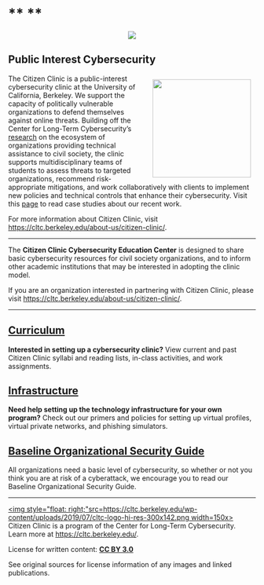 
# ** **

<p align="center">
	<img  src="https://cltc.berkeley.edu/wp-content/uploads/2018/10/citizenclinic-logo-large-1.png">
</p>

## **Public Interest Cybersecurity**

[<img style="float: right; padding: 10px;" src="https://cltc.berkeley.edu/wp-content/uploads/2018/07/Screen-Shot-2018-07-23-at-12.21.17-PM.png" width=200x>](https://cltc.berkeley.edu/defendingpvos/)
The Citizen Clinic is a public-interest cybersecurity clinic at the University of California, Berkeley. We support the capacity of politically vulnerable organizations to defend themselves against online threats. Building off the Center for Long-Term Cybersecurity’s [research](https://cltc.berkeley.edu/defendingpvos/) on the ecosystem of organizations providing technical assistance to civil society, the clinic supports multidisciplinary teams of students to assess threats to targeted organizations, recommend risk-appropriate mitigations, and work collaboratively with clients to implement new policies and technical controls that enhance their cybersecurity. Visit this [page](Clinic_Curriculum/Case_Studies/) to read case studies about our recent work.

For more information about Citizen Clinic, visit https://cltc.berkeley.edu/about-us/citizen-clinic/.

___

The **Citizen Clinic Cybersecurity Education Center** is designed to share basic cybersecurity resources for civil society organizations, and to inform other academic institutions that may be interested in adopting the clinic model. 

If you are an organization interested in partnering with Citizen Clinic, please visit https://cltc.berkeley.edu/about-us/citizen-clinic/.

____

## [Curriculum](Clinic_Curriculum/Lesson_Modules/)

**Interested in setting up a cybersecurity clinic?** View current and past Citizen Clinic syllabi and reading lists, in-class activities, and work assignments.

## [Infrastructure](Clinic_Infrastructure/VPN/)

**Need help setting up the technology infrastructure for your own program?** Check out our primers and policies for setting up virtual profiles, virtual private networks, and phishing simulators.

## [Baseline Organizational Security Guide](LRO/0-Introduction_and_TOC_(README)/)

All organizations need a basic level of cybersecurity, so whether or not you think you are at risk of a cyberattack, we encourage you to read our Baseline Organizational Security Guide.

___

[<img style="float: right;"src=https://cltc.berkeley.edu/wp-content/uploads/2019/07/cltc-logo-hi-res-300x142.png width=150x>](https://cltc.berkeley.edu/)
Citizen Clinic is a program of the Center for Long-Term Cybersecurity. Learn more at https://cltc.berkeley.edu/.

License for written content: **[CC BY 3.0](https://creativecommons.org/licenses/by/3.0/)**

See original sources for license information of any images and linked publications.